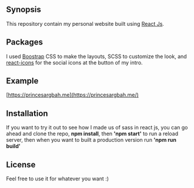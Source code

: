 ## Synopsis

This repository contain my personal website built using [React Js](https://facebook.github.io/react/).

## Packages

I used [Boostrap](https://github.com/twbs/bootstrap) CSS to make the layouts, SCSS to customize the look, and [react-icons](https://www.npmjs.com/package/react-icons) for the social icons at the button of my intro.

## Example
[https://princesargbah.me](https://princesargbah.me/)

## Installation

If you want to try it out to see how I made us of sass in react js, you can go ahead and clone the repo, **npm install**, then **'npm start'** to run a reload server, then when you want to built a production version run **'npm run build'**

## License

Feel free to use it for whatever you want :)